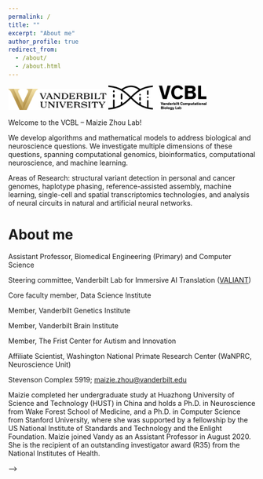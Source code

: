 ```yaml
---
permalink: /
title: ""
excerpt: "About me"
author_profile: true
redirect_from: 
  - /about/
  - /about.html
---
```

<img src="images/vandy-logo.png" alt="Logo of Vanderbilt" width="200">

<img src="images/lab_logo_horizontal.png" alt="Logo of Vanderbilt" width="200">

<!-- <span style="color:red">I am co-organizing the first workshop on
Human-Centered AI for Software Engineering (HumanAISE, co-located with FSE/ISSTA
2025). Please join us and share your work with us!</span> 
Workshop Website: [https://humanai4se.github.io/](https://humanai4se.github.io/). Paper submission deadline: Feb 15, 2025.  -->


Welcome to the VCBL – Maizie Zhou Lab!

We develop algorithms and mathematical models to address biological and neuroscience questions. We investigate multiple dimensions of these questions, spanning computational genomics, bioinformatics, computational neuroscience, and machine learning.

Areas of Research: structural variant detection in personal and cancer genomes, haplotype phasing, reference-assisted assembly, machine learning, single-cell and spatial transcriptomics technologies, and analysis of neural circuits in natural and artificial neural networks.

About me
=====
Assistant Professor, Biomedical Engineering (Primary) and Computer Science

Steering committee, Vanderbilt Lab for Immersive AI Translation ([VALIANT](https://www.vanderbilt.edu/valiant/))

Core faculty member, Data Science Institute

Member, Vanderbilt Genetics Institute

Member, Vanderbilt Brain Institute

Member, The Frist Center for Autism and Innovation

Affiliate Scientist, Washington National Primate Research Center (WaNPRC, Neuroscience Unit)

Stevenson Complex 5919; maizie.zhou@vanderbilt.edu

Maizie completed her undergraduate study at Huazhong University of Science and Technology (HUST) in China and holds a Ph.D. in Neuroscience from Wake Forest School of Medicine, and a Ph.D. in Computer Science from Stanford University, where she was supported by a fellowship by the US National Institute of Standards and Technology and the Enlight Foundation. Maizie joined Vandy as an Assistant Professor in August 2020. She is the recipient of an outstanding investigator award (R35) from the National Institutes of Health.


<!-- Research 
======
My group focuses on **human factors and human-centered AI for software engineering**, including
human cognition, AI for software engineering, sustainability for open source software, and computer
science education. 
Our work aims to bridge the divide between human cognition and automated models for programming.
Our work spans software,
hardware, AI, medical imaging (fMRI and fNIRS), eye tracking, and mobile sensing, collaborating with researchers from Security, Education, Psychology and Neuroscience.
We also work on social aspects in the software engineering community.
	
All (but not limited to) the following questions are of interest in my group and I look
forward to hearing crazy ideas from students!

- How do programming experts become experts?
- How do programmers comprehend and write code? How do they really think in programming tasks?
- How and why do programmers make mistakes in programming?
- How can we learn from human cognition and expertise to improve automated models in
  programming?
<!-- - How can we defend our system in the existence of cognitive biases? -->
<!-- - How can we improve participation and diversity in programming?

If you are interested in joining my lab, please check the information on
[*Advising & Research Opportunities*](/advising). -->

<!-- News
======
* **Oct 2024** 
Our group got two papers accepted to ICSE 2025! Congratulations to Zach Karas and Yueke Zhang leading their ICSE 25 submissions! 



* **July 2024** 
Congratulations to Anda Liang for his paper being accepted to TSE! 



* **June 2024** 
Congratulations to Zihan Fang for her paper being accepted to CSCW 2024! 


* **May 2024** 
Congratulations to Zach Karas for his paper being accepted to TOSEM! 

* **May 2024** 
Congratulations to our undegraduate researchers, Anda Liang, Eric Li,
Haonan Hou, Danielle Page and Ellie Li, graduating from Vanderbilt! 

* **May 2024** 
Congratulations to Zach passing his prelim! 

* **May 2024** 
Congratulations to Eric receiving the Dean's Award of the Banner Bearer
of the Class of 2024! 

* **May 2024** 
Congratulations to Zihan receiving the C. F. Chen Best Paper award in
Department of Computer Science! 

* **Apr 2024** 
We got the best presentation award for our paper at GI2024, co-located
with ICSE!
 
* **Mar 2024** 
Congratulations to our undergrad researcher, Haonan, for his paper
being accepted to AAAI-ICWSM!
 
* **Mar 2024** 
Our work is featured on [Vanderbilt School of Engineering news](https://engineering.vanderbilt.edu/2024/03/21/computer-science-professors-students-receive-prestigious-software-engineering-research-awards/)!

* **Feb 2024** 
Congratulations to our undergrad researcher, Yimeng, for her paper receiving the ACM
         SIGSOFT Distinguished Paper Award at ICSE 24!
      
* **Dec 2023** 
Congratulations to Yifan for his paper accepted to
         FSE 2024!
        
* **Dec 2023** 
Congratulations to Zihan for receiving the Richard
         Bennett/Dorothy Danforth Compton Prize scholarship!!

* **Dec 2023** 
We received the Provost's Faculty Immersion
         Vanderbilt Grant to support our research on Human Attention
         Centered AI for Computer Programming Learning! Thank you,
         Vanderbilt Immersion!

* **Dec 2023** 
Congratulations to Garrett and Hanlin for their paper accepted to
         ICSE-SEET 2024!

* **Nov 2023**
Congratulations to Zihan for her paper receiving the SIGSOFT
         Distinguished Paper Award at FSE 2023!
       
 





<details><summary>MORE...</summary>
<div markdown="1">

* **Nov 2023** 
Congratulations to Zach for receiving an internship offer
         from Leidos!
       


* **Oct 2023** 
Congratulations to Yimeng for her paper accepted to
         ICSE 2024!


* **July 2023**
Congratulations to Yueke for his paper accepted to
         ESEM 2023!
       

* **July 2023** 
         Congratulations to Zihan for her paper accepted to
         FSE 2023!
      
* **Apr 2023**
Congratulations to Haonan Hou for receiving
         the VUSRP research scholarship! We will investigate the
         reliability of ChatGPT on intimate relationship problems!


* **Feb 2023** 
Congratulations to Yifan Zhang for receiving
         the internship offer from TikTok Research!
         
* **Aug 2022** 
Congratulations to Yifan for his doctoral proposal accepted to
         ASE 2022 Doctoral Symposium!

* **July 2022** 
 We received a 4-year NSF grant to study human-like AI models
 for source code that leverages developers' behaviors to empower
 AI tools for software engineering activities. This project is
 in collaboration with the groups of <a
 href="http://www3.nd.edu/~cmc">Prof. Collin
 McMillan</a> and <a href="http://toby.li">Prof. Toby Li</a> at Notre Dame.


* **June 2022**
 We received a grant from the GitHub Tech for Social Good and
 GitHub Policy teams to support our research on
 investigating global standard usage metrics! Thank you, GitHub! --> -->
